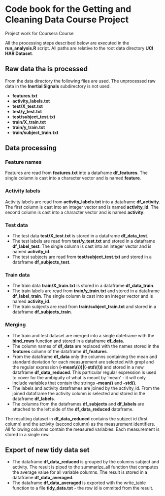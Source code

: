 # Code book for the **Getting and Cleaning Data Course Project**
Project work for Coursera Course 

All the processing steps described below are executed in the **run_analysis.R** script. All paths are relative to the root data directory **UCI HAR Dataset**.

## Raw data tha is processed

From the data directory the following files are used. The unprocessed raw data in the **Inertial Signals** subdirectory is not used.

* **features.txt**
* **activity_labels.txt**
* **test/X_test.txt**
* **test/y_test.txt**
* **test/subject_test.txt**
* **train/X_train.txt**
* **train/y_train.txt**
* **train/subject_train.txt**

## Data processing

### Feature names

Features are read from **features.txt** into a dataframe **df_features**. The single column is cast into a character vector and is named **feature**.

### Activity labels

Activity labels are read from **activity_labels.txt** into a dataframe **df_activity**. The first column is cast into an integer vector and is named **activity_id**. The second column is cast into a character vector and is named **activity**.

### Test data

* The test data **test/X_test.txt** is stored in a dataframe **df_data_test**.
* The test labels are read from **test/y_test.txt** and stored in a dataframe **df_label_test**. The single column is cast into an integer vector and is named **activity_id**.
* The test subjects are read from **test/subject_test.txt** and stored in a dataframe **df_subjects_test**.


### Train data

* The train data **train/X_train.txt** is stored in a dataframe **df_data_train**.
* The train labels are read from **train/y_train.txt** and stored in a dataframe **df_label_train**. The single column is cast into an integer vector and is named **activity_id**.
* The train subjects are read from **train/subject_train.txt** and stored in a dataframe **df_subjects_train**.

### Merging

* The train and test dataset are merged into a single dateframe with the **bind_rows** function and stored in a dataframe **df_data**.
* The column names of **df_data** are replaced with the names stored in the **features** column of the dataframe **df_features**.
* From the dataframe **df_data** only the columns containing the mean and standard deviation for each measurement are selected with grepl and the regular expression **(-mean\\(\\))|(-std\\(\\))** and stored in a new dataframe **df_data_reduced**. This particular regular expression is used to cover for the ambiguity of what is meant by 'mean' - it will only include variables that contain the strings **-mean()** and **-std()**.
* The labels and activity dataframes are joined by the activity_id. From the joined dataframe the activity column is selected and stored in the dataframe **df_labels**.
* The columns from the dataframes **df_subjects** and **df_labels** are attached to the left side of the **df_data_reduced** dataframe.

The resulting dataset in **df_data_reduced** contains the subject id (first column) and the activity (second column) as the measurement identifiers. All following columns contain the measured variables. Each measurement is stored in a single row.

## Export of new tidy data set

* The dataframe **df_data_reduced** is grouped by the columns subject and activity. The result is piped to the summarize_all function that computes the average value for all variable columns. The result is stored in a dataframe **df_data_averaged**.
* The dataframe **df_data_averaged** is exported with the write_table function to a file **tidy_data.txt** - the row id is ommited from the result.